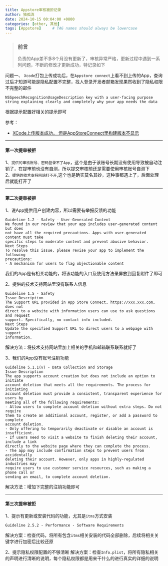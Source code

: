 ```yaml
---
title: Appstore审核被拒记录
author: 独孤流
date: 2024-10-15 00:04:00 +0800
categories: [other, 其他]
tags: [Appstore]     # TAG names should always be lowercase
---
```


> ### 前言
> 负责的App差不多8个月没有更新了，审核异常严格，更新过程中遇到一系列问题，不断的修改才更新成功，特记录如下


问题一、
`Xcode`打包上传成功后，在`Appstore connect`上看不到上传的App，查询过后才知道可能是隐私配置不完整，找人登录开发者邮箱发现果然收到了隐私权限不完整的邮件
```
NSSpeechRecognitionUsageDescription key with a user-facing purpose string explaining clearly and completely why your app needs the data
```
根据提示配置好相关的提示即可

参考：
- [XCode上传版本成功， 但是AppStoreConnect里构建版本不显示](https://blog.csdn.net/qq_35624156/article/details/128701062)

----
#### 第一次提审被拒

1、`提供的审核账号、密码登录不了App`，这个是由于该账号长期没有使用导致被自动注销了，在提审前也没有自测，所以提交审核前还是需要使用审核账号自测下\
2、`提供的技术支持网站打不开`,这个也是确实莫名其妙，这种事都遇上了，后面处理后就能打开了 

----
#### 第二次提审被拒

1、说App提供用户创建内容，所以需要有举报反馈的功能
```
Guideline 1.2 - Safety - User-Generated Content
We found in our review that your app includes user-generated content but does
not have all the required precautions. Apps with user-generated content must take
specific steps to moderate content and prevent abusive behavior.
Next Steps
To resolve this issue, please revise your app to implement the following
precautions:
- A mechanism for users to flag objectionable content
```
我们的App是有相关功能的，将该功能的入口及使用方法录屏放到回复附件了即可

2、提供的技术支持网站里没有联系人信息
```
Guideline 1.5 - Safety
Issue Description
The Support URL provided in App Store Connect, https://xxx.xxx.com, does not
direct to a website with information users can use to ask questions and request
support. Specifically, no contact info included.
Next Steps
Update the specified Support URL to direct users to a webpage with support
information.
```
解决方法：将技术支持网站里加上相关的手机和邮箱联系联系就好了

3、我们的App没有账号注销功能
```
Guideline 5.1.1(v) - Data Collection and Storage
Issue Description
The app supports account creation but does not include an option to initiate
account deletion that meets all the requirements. The process for initiating
account deletion must provide a consistent, transparent experience for users by
meeting all of the following requirements:
- Allow users to complete account deletion without extra steps. Do not require
them to create an additional account, register, or add a password to complete
account deletion.
- Only offering to temporarily deactivate or disable an account is insufficient.
- If users need to visit a website to finish deleting their account, include a link
directly to the website page where they can complete the process.
- The app may include confirmation steps to prevent users from accidentally
deleting their account. However, only apps in highly-regulated industries may
require users to use customer service resources, such as making a phone call or
sending an email, to complete account deletion.
```
解决方法：增加下完整的注销功能即可

----
#### 第三次提审被拒
1、提示有更新或安装代码的功能，尤其是`itms`方式安装
```
Guideline 2.5.2 - Performance - Software Requirements
```
解决方案：检查代码，将所有包含`itms`相关安装的代码全部删除，后续将相关关键字进行加密后比较还原

2、提示隐私权限配置的不够清晰
解决方案：检查`Info.plist`，将所有隐私相关的声明进行清晰的说明，每个隐私权限都是用来干什么的进行真实的详细的说明